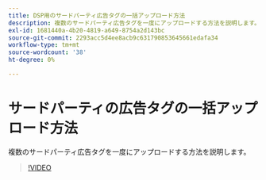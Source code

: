 ```yaml
---
title: DSP用のサードパーティ広告タグの一括アップロード方法
description: 複数のサードパーティ広告タグを一度にアップロードする方法を説明します。
exl-id: 1681440a-4b20-4819-a649-8754a2d143bc
source-git-commit: 2293acc5d4ee8acb9c631790853645661edafa34
workflow-type: tm+mt
source-wordcount: '38'
ht-degree: 0%

---
```


# サードパーティの広告タグの一括アップロード方法

複数のサードパーティ広告タグを一度にアップロードする方法を説明します。

>[!VIDEO](https://video.tv.adobe.com/v/339204)
